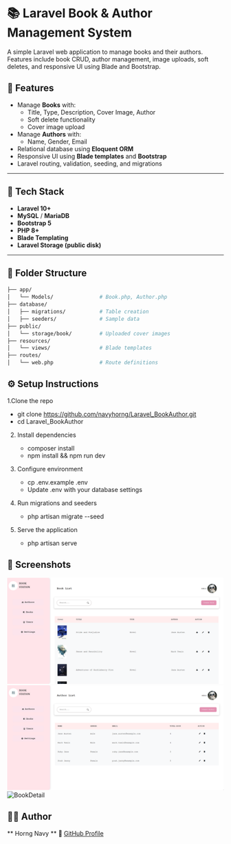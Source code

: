 # 📚 Laravel Book & Author Management System

A simple Laravel web application to manage books and their authors. Features include book CRUD, author management, image uploads, soft deletes, and responsive UI using Blade and Bootstrap.

## 🚀 Features

- Manage **Books** with:
  - Title, Type, Description, Cover Image, Author
  - Soft delete functionality
  - Cover image upload
- Manage **Authors** with:
  - Name, Gender, Email
- Relational database using **Eloquent ORM**
- Responsive UI using **Blade templates** and **Bootstrap**
- Laravel routing, validation, seeding, and migrations

---

## 🧱 Tech Stack

- **Laravel 10+**
- **MySQL** / **MariaDB**
- **Bootstrap 5**
- **PHP 8+**
- **Blade Templating**
- **Laravel Storage (public disk)**

---

## 📂 Folder Structure

```bash
├── app/
│   └── Models/               # Book.php, Author.php
├── database/
│   ├── migrations/           # Table creation
│   ├── seeders/              # Sample data
├── public/
│   └── storage/book/         # Uploaded cover images
├── resources/
│   └── views/                # Blade templates
├── routes/
│   └── web.php               # Route definitions
```
## ⚙️ Setup Instructions

1.Clone the repo
 - git clone https://github.com/navyhorng/Laravel_BookAuthor.git
- cd Laravel_BookAuthor
    
2. Install dependencies
    - composer install
    - npm install && npm run dev
      
3. Configure environment
    - cp .env.example .env
    - Update .env with your database settings
      
4. Run migrations and seeders
    - php artisan migrate --seed

5. Serve the application
    - php artisan serve

## 📸 Screenshots

![BookList](screenshots/BookList.png)
![AuthorList](screenshots/AuthorList.png)
![BookDetail](screenshots/BookDetail.png)

## 🧑‍💻 Author

** Horng Navy **
🔗 [GitHub Profile](https://github.com/horngnavy)
